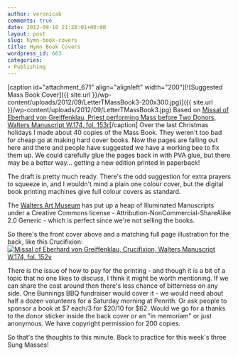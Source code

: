 ```yaml
---
author: veronicab
comments: true
date: 2012-09-10 21:28:01+00:00
layout: post
slug: hymn-book-covers
title: Hymn Book Covers
wordpress_id: 663
categories:
- Publishing
---
```


[caption id="attachment_671" align="alignleft" width="200"][![Suggested Mass Book Cover]({{ site.url }}/wp-content/uploads/2012/09/LetterTMassBook3-200x300.jpg)]({{ site.url }}/wp-content/uploads/2012/09/LetterTMassBook3.jpg) Based on [Missal of Eberhard von Greiffenklau, Priest performing Mass before Two Donors, Walters Manuscript W.174, fol. 153r](http://www.flickr.com/photos/medmss/5906048316/)[/caption]
Over the last Christmas holidays I made about 40 copies of the Mass Book.  They weren't too bad for cheap go at making hard cover books.  Now the pages are falling out here and there and people have suggested we have a working bee to fix them up.  We could carefully glue the pages back in with PVA glue, but there may be a better way...   getting a new edition printed in paperback!

The draft is pretty much ready.  There's the odd suggestion for extra prayers to squeeze in, and I wouldn't mind a plain one colour cover, but the digital book printing machines give full colour covers as standard.

The [Walters Art Museum](http://www.flickr.com/photos/medmss) has put up a heap of Illuminated Manuscripts under a Creative Commons license - Attribution-NonCommercial-ShareAlike 2.0 Generic - which is perfect since we're not selling the books.

So there's the front cover above and a matching full page illustration for the back, like this Crucifixion: [![Missal of Eberhard von Greiffenklau, Crucifixion, Walters Manuscript W.174, fol. 152v](http://farm7.staticflickr.com/6037/5906048210_1b1df1b969_m.jpg)](http://www.flickr.com/photos/medmss/5906048210/)

There is the issue of how to pay for the printing - and though it is a bit of a topic that no one likes to discuss, I think it might be worth mentioning.  If we can share the cost around then there's less chance of bitterness on any side.  One Bunnings BBQ fundraiser would cover it - we would need about half a dozen volunteers for a Saturday morning at Penrith.  Or ask people to sponsor a book at $7 each/3 for $20/10 for $62.  Would we go for a thanks to the donor sticker inside the back cover or an "in memoriam" or just anonymous.  We have copyright permission for 200 copies.

So that's the thoughts to this minute.  Back to practice for this week's three Sung Masses!
